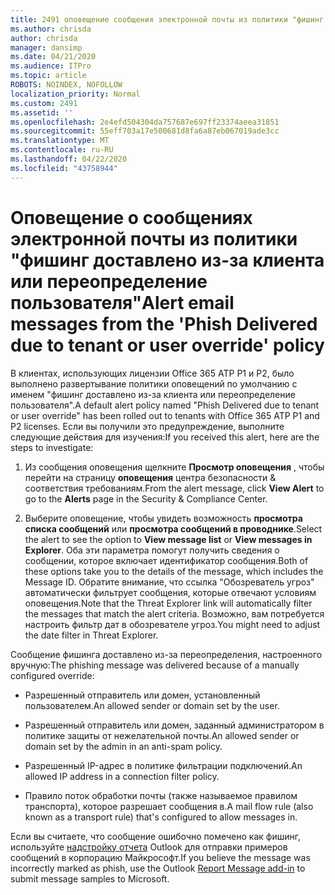 ```yaml
---
title: 2491 оповещение сообщения электронной почты из политики "фишинг доставлено из-за клиента или переопределение пользователя"
ms.author: chrisda
author: chrisda
manager: dansimp
ms.date: 04/21/2020
ms.audience: ITPro
ms.topic: article
ROBOTS: NOINDEX, NOFOLLOW
localization_priority: Normal
ms.custom: 2491
ms.assetid: ''
ms.openlocfilehash: 2e4efd504304da757687e697ff23374aeea31851
ms.sourcegitcommit: 55eff703a17e500681d8fa6a87eb067019ade3cc
ms.translationtype: MT
ms.contentlocale: ru-RU
ms.lasthandoff: 04/22/2020
ms.locfileid: "43758944"
---
```

# <a name="alert-email-messages-from-the-phish-delivered-due-to-tenant-or-user-override-policy"></a><span data-ttu-id="078c2-102">Оповещение о сообщениях электронной почты из политики "фишинг доставлено из-за клиента или переопределение пользователя"</span><span class="sxs-lookup"><span data-stu-id="078c2-102">Alert email messages from the 'Phish Delivered due to tenant or user override' policy</span></span>

<span data-ttu-id="078c2-103">В клиентах, использующих лицензии Office 365 ATP P1 и P2, было выполнено развертывание политики оповещений по умолчанию с именем "фишинг доставлено из-за клиента или переопределение пользователя".</span><span class="sxs-lookup"><span data-stu-id="078c2-103">A default alert policy named "Phish Delivered due to tenant or user override" has been rolled out to tenants with Office 365 ATP P1 and P2 licenses.</span></span> <span data-ttu-id="078c2-104">Если вы получили это предупреждение, выполните следующие действия для изучения:</span><span class="sxs-lookup"><span data-stu-id="078c2-104">If you received this alert, here are the steps to investigate:</span></span>

1. <span data-ttu-id="078c2-105">Из сообщения оповещения щелкните **Просмотр оповещения** , чтобы перейти на страницу **оповещения** центра безопасности & соответствия требованиям.</span><span class="sxs-lookup"><span data-stu-id="078c2-105">From the alert message, click **View Alert** to go to the **Alerts** page in the Security & Compliance Center.</span></span>

2. <span data-ttu-id="078c2-106">Выберите оповещение, чтобы увидеть возможность **просмотра списка сообщений** или **просмотра сообщений в проводнике**.</span><span class="sxs-lookup"><span data-stu-id="078c2-106">Select the alert to see the option to **View message list** or **View messages in Explorer**.</span></span> <span data-ttu-id="078c2-107">Оба эти параметра помогут получить сведения о сообщении, которое включает идентификатор сообщения.</span><span class="sxs-lookup"><span data-stu-id="078c2-107">Both of these options take you to the details of the message, which includes the Message ID.</span></span> <span data-ttu-id="078c2-108">Обратите внимание, что ссылка "Обозреватель угроз" автоматически фильтрует сообщения, которые отвечают условиям оповещения.</span><span class="sxs-lookup"><span data-stu-id="078c2-108">Note that the Threat Explorer link will automatically filter the messages that match the alert criteria.</span></span> <span data-ttu-id="078c2-109">Возможно, вам потребуется настроить фильтр дат в обозревателе угроз.</span><span class="sxs-lookup"><span data-stu-id="078c2-109">You might need to adjust the date filter in Threat Explorer.</span></span>

<span data-ttu-id="078c2-110">Сообщение фишинга доставлено из-за переопределения, настроенного вручную:</span><span class="sxs-lookup"><span data-stu-id="078c2-110">The phishing message was delivered because of a manually configured override:</span></span>

- <span data-ttu-id="078c2-111">Разрешенный отправитель или домен, установленный пользователем.</span><span class="sxs-lookup"><span data-stu-id="078c2-111">An allowed sender or domain set by the user.</span></span>

- <span data-ttu-id="078c2-112">Разрешенный отправитель или домен, заданный администратором в политике защиты от нежелательной почты.</span><span class="sxs-lookup"><span data-stu-id="078c2-112">An allowed sender or domain set by the admin in an anti-spam policy.</span></span>

- <span data-ttu-id="078c2-113">Разрешенный IP-адрес в политике фильтрации подключений.</span><span class="sxs-lookup"><span data-stu-id="078c2-113">An allowed IP address in a connection filter policy.</span></span>

- <span data-ttu-id="078c2-114">Правило поток обработки почты (также называемое правилом транспорта), которое разрешает сообщения в.</span><span class="sxs-lookup"><span data-stu-id="078c2-114">A mail flow rule (also known as a transport rule) that's configured to allow messages in.</span></span>

<span data-ttu-id="078c2-115">Если вы считаете, что сообщение ошибочно помечено как фишинг, используйте [надстройку отчета](https://support.office.com/article/b5caa9f1-cdf3-4443-af8c-ff724ea719d2) Outlook для отправки примеров сообщений в корпорацию Майкрософт.</span><span class="sxs-lookup"><span data-stu-id="078c2-115">If you believe the message was incorrectly marked as phish, use the Outlook [Report Message add-in](https://support.office.com/article/b5caa9f1-cdf3-4443-af8c-ff724ea719d2) to submit message samples to Microsoft.</span></span>
